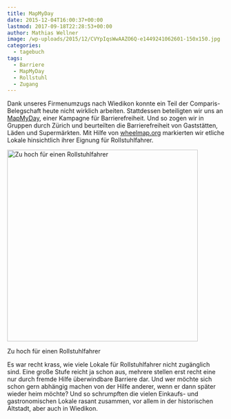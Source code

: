 ```yaml
---
title: MapMyDay
date: 2015-12-04T16:00:37+00:00
lastmod: 2017-09-18T22:28:53+00:00
author: Mathias Wellner
image: /wp-uploads/2015/12/CVYpIqsWwAAZO6Q-e1449241062601-150x150.jpg
categories:
  - tagebuch
tags:
  - Barriere
  - MapMyDay
  - Rollstuhl
  - Zugang
---
```

Dank unseres Firmenumzugs nach Wiedikon konnte ein Teil der Comparis-Belegschaft heute nicht wirklich arbeiten. Stattdessen beteiligten wir uns an <a href="http://mapmyday.org/de" title="MapMyDay" target="_blank">MapMyDay</a>, einer Kampagne für Barrierefreiheit. Und so zogen wir in Gruppen durch Zürich und beurteilten die Barrierefreiheit von Gaststätten, Läden und Supermärkten. Mit Hilfe von <a href="http://community.wheelmap.org/" title="Wheelmap.org" target="_blank">wheelmap.org</a> markierten wir etliche Lokale hinsichtlich ihrer Eignung für Rollstuhlfahrer. 

<div id="attachment_6400" style="width: 452px" class="wp-caption aligncenter">
  <img src="http://www.mwellner.de/wp-uploads/2015/12/CVYpIqsWwAAZO6Q-e1449241062601.jpg" alt="Zu hoch für einen Rollstuhlfahrer" width="442" height="445" class="size-full wp-image-6400" srcset="http://www.mwellner.de/wp-uploads/2015/12/CVYpIqsWwAAZO6Q-e1449241062601.jpg 442w, http://www.mwellner.de/wp-uploads/2015/12/CVYpIqsWwAAZO6Q-e1449241062601-150x150.jpg 150w, http://www.mwellner.de/wp-uploads/2015/12/CVYpIqsWwAAZO6Q-e1449241062601-348x350.jpg 348w, http://www.mwellner.de/wp-uploads/2015/12/CVYpIqsWwAAZO6Q-e1449241062601-149x150.jpg 149w" sizes="(max-width: 442px) 100vw, 442px" />
  
  <p class="wp-caption-text">
    Zu hoch für einen Rollstuhlfahrer
  </p>
</div>

Es war recht krass, wie viele Lokale für Rollstuhlfahrer nicht zugänglich sind. Eine große Stufe reicht ja schon aus, mehrere stellen erst recht eine nur durch fremde Hilfe überwindbare Barriere dar. Und wer möchte sich schon gern abhängig machen von der Hilfe anderer, wenn er dann später wieder heim möchte? Und so schrumpften die vielen Einkaufs- und gastronomischen Lokale rasant zusammen, vor allem in der historischen Altstadt, aber auch in Wiedikon.